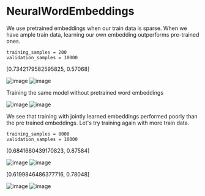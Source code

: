 # NeuralWordEmbeddings

We use pretrained embeddings when our train data is sparse. When we have ample train data, learning our own embedding outperforms pre-trained ones.
```
training_samples = 200
validation_samples = 10000
```
[0.7342179582595825, 0.57068]

![image](https://user-images.githubusercontent.com/6766061/73010144-dd96ea80-3e37-11ea-8529-a1381f7218b1.png)
![image](https://user-images.githubusercontent.com/6766061/73010176-edaeca00-3e37-11ea-8ee3-46194e25c40f.png)


Training the same model without pretrained word embeddings

![image](https://user-images.githubusercontent.com/6766061/73010849-31560380-3e39-11ea-9df3-e41c17f17ee9.png)
![image](https://user-images.githubusercontent.com/6766061/73010879-403cb600-3e39-11ea-8d3e-59fd02fce5e6.png)

We see that training with jointly learned embeddings performed poorly than the pre trained embeddings. Let's try training again with more train data.
```
training_samples = 8000
validation_samples = 10000
```
[0.6841680439170823, 0.87584]

![image](https://user-images.githubusercontent.com/6766061/73010312-36668300-3e38-11ea-91d3-028235646296.png)
![image](https://user-images.githubusercontent.com/6766061/73010318-39617380-3e38-11ea-8cbb-e0a6cdd164eb.png)


[0.6199846486377716, 0.78048]

![image](https://user-images.githubusercontent.com/6766061/73010350-4a11e980-3e38-11ea-8348-f54b3df4a38e.png)
![image](https://user-images.githubusercontent.com/6766061/73010360-4e3e0700-3e38-11ea-9fa4-c1e7f8e4cb19.png)
